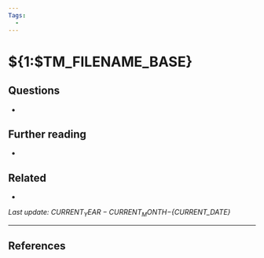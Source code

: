 ```yaml
---
Tags:
  - 
---
```


# ${1:$TM_FILENAME_BASE}



## Questions
- 

## Further reading
- 

## Related
- 

*Last update: ${CURRENT_YEAR}-{CURRENT_MONTH}-${CURRENT_DATE}*

---

## References